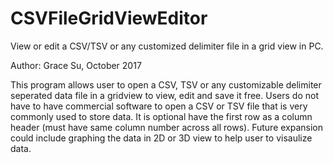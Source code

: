 # CSVFileGridViewEditor
View or edit a CSV/TSV or any customized delimiter file in a grid view in PC. 

Author: Grace Su, October 2017

This program allows user to open a CSV, TSV or any customizable delimiter seperated data file in a gridview to view, edit and save it free. Users do not have to have commercial software to open a CSV or TSV file that is very commonly used to store data.
It is optional have the first row as a column header (must have same column number across all rows).
Future expansion could include graphing the data in 2D or 3D view to help user to visaulize data.
